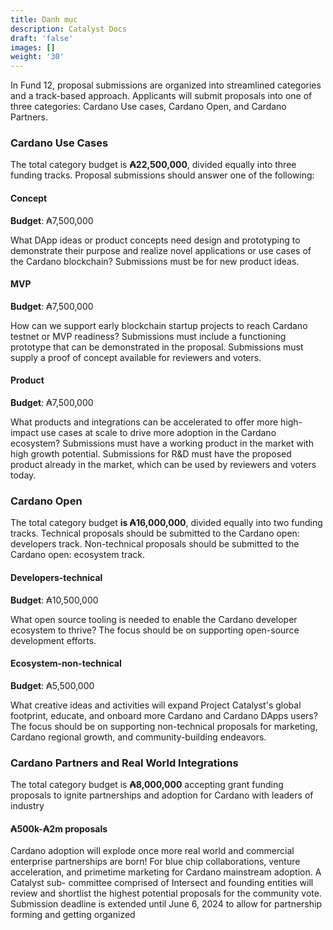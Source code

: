 ```yaml
---
title: Danh mục
description: Catalyst Docs
draft: 'false'
images: []
weight: '30'
---
```


In Fund 12, proposal submissions are organized into streamlined categories and a track-based approach. Applicants will submit proposals into one of three categories: Cardano Use cases, Cardano Open, and Cardano Partners.

### Cardano Use Cases

The total category budget is **₳22,500,000**, divided equally into three funding tracks. Proposal submissions should answer one of the following:

#### Concept

**Budget**: ₳7,500,000

What DApp ideas or product concepts need design and prototyping to demonstrate their purpose and realize novel applications or use cases of the Cardano blockchain? Submissions must be for new product ideas.

#### MVP

**Budget**: ₳7,500,000

How can we support early blockchain startup projects to reach Cardano testnet or MVP readiness? Submissions must include a functioning prototype that can be demonstrated in the proposal. Submissions must supply a proof of concept available for reviewers and voters.

#### Product

**Budget**: ₳7,500,000

What products and integrations can be accelerated to offer more high-impact use cases at scale to drive more adoption in the Cardano ecosystem? Submissions must have a working product in the market with high growth potential. Submissions for R&amp;D must have the proposed product already in the market, which can be used by reviewers and voters today.

### Cardano Open

The total category budget **is ₳16,000,000**, divided equally into two funding tracks. Technical proposals should be submitted to the Cardano open: developers track. Non-technical proposals should be submitted to the Cardano open: ecosystem track.

#### Developers-technical

**Budget**: ₳10,500,000

What open source tooling is needed to enable the Cardano developer ecosystem to thrive? The focus should be on supporting open-source development efforts.

#### Ecosystem-non-technical

**Budget**: ₳5,500,000

What creative ideas and activities will expand Project Catalyst's global footprint, educate, and onboard more Cardano and Cardano DApps users? The focus should be on supporting non-technical proposals for marketing, Cardano regional growth, and community-building endeavors.

### Cardano Partners and Real World Integrations

The total category budget is **₳8,000,000** accepting grant funding proposals to ignite partnerships and adoption for Cardano with leaders of industry

#### ₳500k-₳2m proposals

Cardano adoption will explode once more real world and commercial enterprise partnerships are born! For blue chip collaborations, venture acceleration, and primetime marketing for Cardano mainstream adoption. A Catalyst sub- committee comprised of Intersect and founding entities will review and shortlist the highest potential proposals for the community vote. Submission deadline is extended until June 6, 2024 to allow for partnership forming and getting organized
